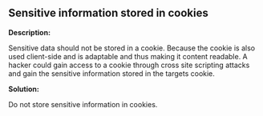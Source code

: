 Sensitive information stored in cookies
-------

**Description:**

Sensitive data should not be stored in a cookie.
Because the cookie is also used client-side and is adaptable and thus making
it content readable. A hacker could gain access to a cookie through cross site scripting
attacks and gain the sensitive information stored
in the targets cookie.


**Solution:**

Do not store sensitive information in cookies.
